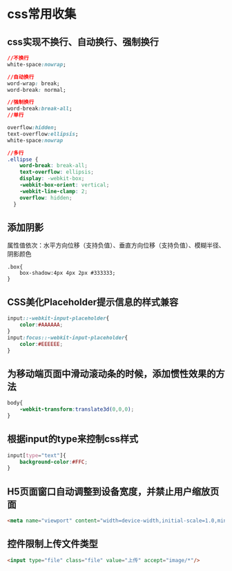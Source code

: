 # css常用收集

## css实现不换行、自动换行、强制换行
``` CSS
//不换行
white-space:nowrap;

//自动换行
word-wrap: break; 
word-break: normal; 

//强制换行
word-break:break-all;
//单行

overflow:hidden;
text-overflow:ellipsis;
white-space:nowrap

//多行                      
.ellipse {
    word-break: break-all;
    text-overflow: ellipsis;
    display: -webkit-box;
    -webkit-box-orient: vertical;
    -webkit-line-clamp: 2;
    overflow: hidden;
  }

``` 

## 添加阴影
属性值依次：水平方向位移（支持负值）、垂直方向位移（支持负值）、模糊半径、阴影颜色
```css3
.box{
    box-shadow:4px 4px 2px #333333;
}
```  

## CSS美化Placeholder提示信息的样式兼容
```css
input::-webkit-input-placeholder{
    color:#AAAAAA;
}
input:focus::-webkit-input-placeholder{
    color:#EEEEEE;
}
```

## 为移动端页面中滑动滚动条的时候，添加惯性效果的方法
```css
body{
    -webkit-transform:translate3d(0,0,0);
}
``` 

## 根据input的type来控制css样式
```css
input[type="text"]{ 
    background-color:#FFC;
}
```

## H5页面窗口自动调整到设备宽度，并禁止用户缩放页面
```html
<meta name="viewport" content="width=device-width,initial-scale=1.0,minimum-scale=1.0,maximum-scale=1.0,user-scalable=no" />
```

## 控件限制上传文件类型
```html
<input type="file" class="file" value="上传" accept="image/*"/>
```
